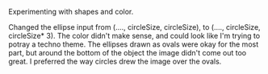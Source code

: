 Experimenting with shapes and color.

Changed the ellipse input from (...., circleSize, circleSize), to (...., circleSize, circleSize* 3).
The color didn't make sense, and could look like I'm trying to potray a techno theme.
The ellipses drawn as ovals were okay for the most part, but around the bottom of the object the image didn't come out too great. I preferred the way circles drew the image over the ovals.
